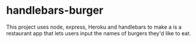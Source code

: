 # handlebars-burger
This project uses node, express, Heroku and handlebars to make a is a restaurant app that lets users input the names of burgers they'd like to eat.
